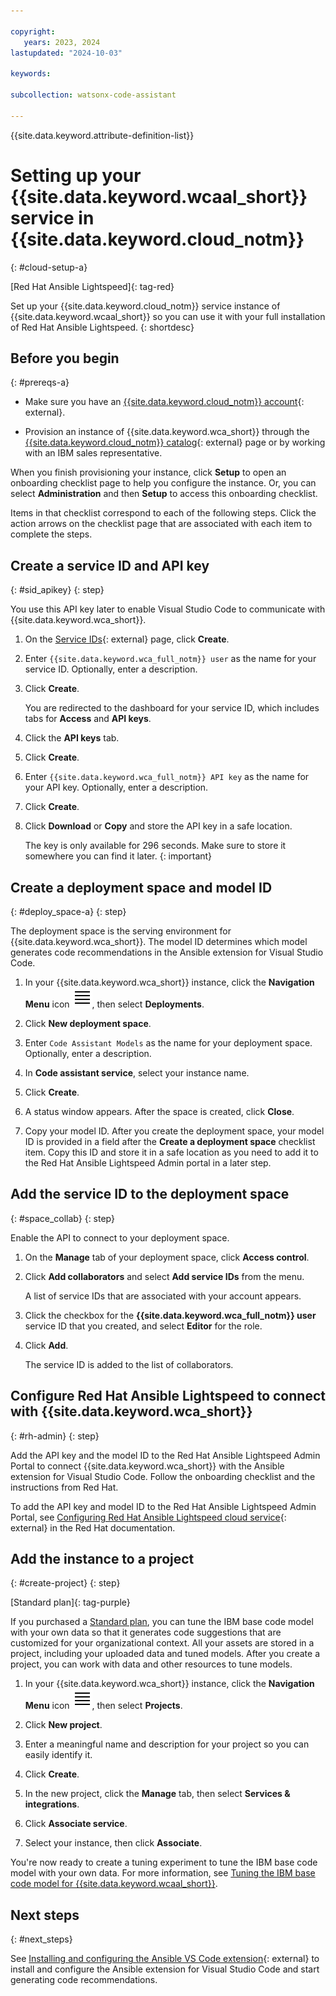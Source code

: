 ```yaml
---

copyright:
   years: 2023, 2024
lastupdated: "2024-10-03"

keywords:

subcollection: watsonx-code-assistant

---
```


{{site.data.keyword.attribute-definition-list}}

# Setting up your {{site.data.keyword.wcaal_short}} service in {{site.data.keyword.cloud_notm}}
{: #cloud-setup-a}

[Red Hat Ansible Lightspeed]{: tag-red}

Set up your {{site.data.keyword.cloud_notm}} service instance of {{site.data.keyword.wcaal_short}} so you can use it with your full installation of Red Hat Ansible Lightspeed.
{: shortdesc}

## Before you begin
{: #prereqs-a}

- Make sure you have an [{{site.data.keyword.cloud_notm}} account](https://cloud.ibm.com/registration/){: external}.

- Provision an instance of {{site.data.keyword.wca_short}} through the [{{site.data.keyword.cloud_notm}} catalog](https://cloud.ibm.com/catalog){: external} page or by working with an IBM sales representative.

When you finish provisioning your instance, click **Setup** to open an onboarding checklist page to help you configure the instance. Or, you can select **Administration** and then **Setup** to access this onboarding checklist.

Items in that checklist correspond to each of the following steps. Click the action arrows on the checklist page that are associated with each item to complete the steps.

## Create a service ID and API key
{: #sid_apikey}
{: step}

You use this API key later to enable Visual Studio Code to communicate with {{site.data.keyword.wca_short}}.

1. On the [Service IDs](https://cloud.ibm.com/iam/serviceids){: external} page, click **Create**.

1. Enter `{{site.data.keyword.wca_full_notm}} user` as the name for your service ID. Optionally, enter a description.

1. Click **Create**.

   You are redirected to the dashboard for your service ID, which includes tabs for **Access** and **API keys**.

1. Click the **API keys** tab.

1. Click **Create**.

1. Enter `{{site.data.keyword.wca_full_notm}} API key` as the name for your API key. Optionally, enter a description.

1. Click **Create**.

1. Click **Download** or **Copy** and store the API key in a safe location.

   The key is only available for 296 seconds. Make sure to store it somewhere you can find it later.
   {: important}

## Create a deployment space and model ID
{: #deploy_space-a}
{: step}

The deployment space is the serving environment for {{site.data.keyword.wca_short}}. The model ID determines which model generates code recommendations in the Ansible extension for Visual Studio Code.

1. In your {{site.data.keyword.wca_short}} instance, click the **Navigation Menu** icon ![Navigation Menu](images/menu.svg), then select **Deployments**.

1. Click **New deployment space**.

1. Enter `Code Assistant Models` as the name for your deployment space. Optionally, enter a description.

1. In **Code assistant service**, select your instance name.

1. Click **Create**.

1. A status window appears. After the space is created, click **Close**.

1. Copy your model ID. After you create the deployment space, your model ID is provided in a field after the **Create a deployment space** checklist item. Copy this ID and store it in a safe location as you need to add it to the Red Hat Ansible Lightspeed Admin portal in a later step.

## Add the service ID to the deployment space
{: #space_collab}
{: step}

Enable the API to connect to your deployment space.

1. On the **Manage** tab of your deployment space, click **Access control**.

1. Click **Add collaborators** and select **Add service IDs** from the menu.

   A list of service IDs that are associated with your account appears.

1. Click the checkbox for the **{{site.data.keyword.wca_full_notm}} user** service ID that you created, and select **Editor** for the role.

1. Click **Add**.

   The service ID is added to the list of collaborators.

## Configure Red Hat Ansible Lightspeed to connect with {{site.data.keyword.wca_short}}
{: #rh-admin}
{: step}

Add the API key and the model ID to the Red Hat Ansible Lightspeed Admin Portal to connect {{site.data.keyword.wca_short}} with the Ansible extension for Visual Studio Code. Follow the onboarding checklist and the instructions from Red Hat.

To add the API key and model ID to the Red Hat Ansible Lightspeed Admin Portal, see [Configuring Red Hat Ansible Lightspeed cloud service](https://docs.redhat.com/en/documentation/red_hat_ansible_lightspeed_with_ibm_watsonx_code_assistant/2.x_latest/html/red_hat_ansible_lightspeed_with_ibm_watsonx_code_assistant_user_guide/set-up-lightspeed_lightspeed-user-guide#obtain-config-wca-and-model-id_configure-lightspeed-cloud-service){: external} in the Red Hat documentation.

## Add the instance to a project
{: #create-project}
{: step}

[Standard plan]{: tag-purple}

 If you purchased a [Standard plan](/docs/watsonx-code-assistant?topic=watsonx-code-assistant-ansible-pricing#standard-plan), you can tune the IBM base code model with your own data so that it generates code suggestions that are customized for your organizational context. All your assets are stored in a project, including your uploaded data and tuned models. After you create a project, you can work with data and other resources to tune models.

1. In your {{site.data.keyword.wca_short}} instance, click the **Navigation Menu** icon ![Navigation Menu](images/menu.svg), then select **Projects**.

1. Click **New project**.

1. Enter a meaningful name and description for your project so you can easily identify it.

1. Click **Create**.

1. In the new project, click the **Manage** tab, then select **Services & integrations**.

1. Click **Associate service**.

1. Select your instance, then click **Associate**.

You're now ready to create a tuning experiment to tune the IBM base code model with your own data. For more information, see [Tuning the IBM base code model for {{site.data.keyword.wcaal_short}}](/docs/watsonx-code-assistant?topic=watsonx-code-assistant-tutorial-tune-ansible).

## Next steps
{: #next_steps}

See [Installing and configuring the Ansible VS Code extension](https://docs.redhat.com/en/documentation/red_hat_ansible_lightspeed_with_ibm_watsonx_code_assistant/2.x_latest/html/red_hat_ansible_lightspeed_with_ibm_watsonx_code_assistant_user_guide/configuring-with-code-assistant_lightspeed-user-guide){: external} to install and configure the Ansible extension for Visual Studio Code and start generating code recommendations.
